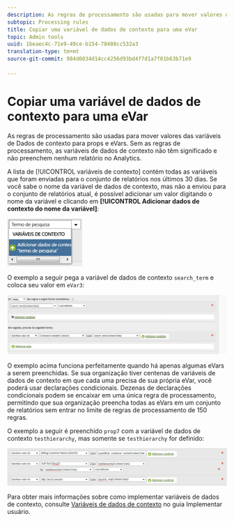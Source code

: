 ```yaml
---
description: As regras de processamento são usadas para mover valores das variáveis de Dados de contexto para props e eVars.
subtopic: Processing rules
title: Copiar uma variável de dados de contexto para uma eVar
topic: Admin tools
uuid: 1beaec4c-71e9-49ce-b154-78408cc532a3
translation-type: tm+mt
source-git-commit: 984d6034d14cc4256d93bd4f7d1a7f01b63b71e9

---
```



# Copiar uma variável de dados de contexto para uma eVar

As regras de processamento são usadas para mover valores das variáveis de Dados de contexto para props e eVars. Sem as regras de processamento, as variáveis de dados de contexto não têm significado e não preenchem nenhum relatório no Analytics.

A lista de [!UICONTROL variáveis de contexto] contém todas as variáveis que foram enviadas para o conjunto de relatórios nos últimos 30 dias. Se você sabe o nome da variável de dados de contexto, mas não a enviou para o conjunto de relatórios atual, é possível adicionar um valor digitando o nome da variável e clicando em **[!UICONTROL Adicionar dados de contexto do nome da variável]**:

![Adicionar](assets/add-context-variable.png)

O exemplo a seguir pega a variável de dados de contexto `search_term` e coloca seu valor em `eVar3`:

![Defina](assets/set-context-data.png)

O exemplo acima funciona perfeitamente quando há apenas algumas eVars a serem preenchidas. Se sua organização tiver centenas de variáveis de dados de contexto em que cada uma precisa de sua própria eVar, você poderá usar declarações condicionais. Dezenas de declarações condicionais podem se encaixar em uma única regra de processamento, permitindo que sua organização preencha todas as eVars em um conjunto de relatórios sem entrar no limite de regras de processamento de 150 regras.

O exemplo a seguir é preenchido `prop7` com a variável de dados de contexto `testhierarchy`, mas somente se `testhierarchy` for definido:

![Condicional](assets/add-conditional.png)

Para obter mais informações sobre como implementar variáveis de dados de contexto, consulte [Variáveis de dados de contexto](/help/implement/vars/page-vars/contextdata.md) no guia Implementar usuário.
